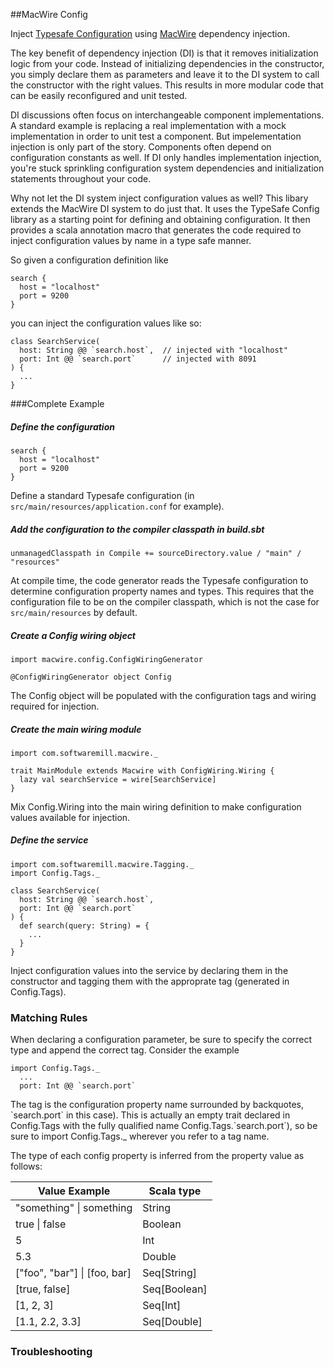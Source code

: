 ##MacWire Config

Inject [Typesafe Configuration](https://github.com/typesafehub/config) using [MacWire](https://github.com/adamw/macwire) dependency injection.

The key benefit of dependency injection (DI) is that it removes initialization logic from your code. Instead of initializing dependencies in the constructor, you simply declare them as parameters and leave it to the DI system to call the constructor with the right values. This results in more modular code that can be easily reconfigured and unit tested. 

DI discussions often focus on interchangeable component implementations. A standard example is replacing a real implementation with a mock implementation in order to unit test a component. But impelementation injection is only part of the story.  Components often depend on configuration constants as well.  If DI only handles implementation injection, you're stuck sprinkling configuration system dependencies and initialization statements throughout your code.  

Why not let the DI system inject configuration values as well?  This libary extends the MacWire DI system to do just that.  It uses the TypeSafe Config library as a starting point for defining and obtaining configuration.  It then provides a scala annotation macro that generates the code required to inject configuration values by name in a type safe manner. 

So given a configuration definition like

```
search {
  host = "localhost"
  port = 9200
}
```

you can inject the configuration values like so:

```
class SearchService(
  host: String @@ `search.host`,  // injected with "localhost"
  port: Int @@ `search.port`      // injected with 8091
) {
  ...
}
```
###Complete  Example
##### Define the configuration
```
search {
  host = "localhost"
  port = 9200
}
```
Define a standard Typesafe configuration (in `src/main/resources/application.conf` for example).  

##### Add the configuration to the compiler classpath in build.sbt
```
unmanagedClasspath in Compile += sourceDirectory.value / "main" / "resources"
```
At compile time, the code generator reads the Typesafe configuration to determine configuration property names and types. This requires that the configuration file to be on the compiler classpath, which is not the case for `src/main/resources` by default.

##### Create a Config wiring object
```
import macwire.config.ConfigWiringGenerator

@ConfigWiringGenerator object Config
```
The Config object will be populated with the configuration tags and wiring required for injection.

##### Create the main wiring module
```
import com.softwaremill.macwire._

trait MainModule extends Macwire with ConfigWiring.Wiring {
  lazy val searchService = wire[SearchService]
}
```
Mix Config.Wiring into the main wiring definition to make configuration values available for injection.

##### Define the service
```
import com.softwaremill.macwire.Tagging._
import Config.Tags._

class SearchService(
  host: String @@ `search.host`,
  port: Int @@ `search.port`
) {
  def search(query: String) = {
    ...
  }
}

```
Inject configuration values into the service by declaring them in the constructor and tagging them with the 
approprate tag (generated in Config.Tags).

### Matching Rules

When declaring a configuration parameter, be sure to specify the correct type and append the correct tag.  Consider the example 

```
import Config.Tags._
  ...
  port: Int @@ `search.port`
```

The tag is the configuration property name surrounded by backquotes, \`search.port\` in this case).  This is actually an empty trait declared in Config.Tags with the fully qualified name Config.Tags.\`search.port\`), so be sure to import Config.Tags._ wherever you refer to a tag name. 

The type of each config property is inferred from the property value as follows:

 Value Example | Scala type 
---------------|------------
"something" \| something | String     
true \| false  | Boolean    
5              | Int        
5.3            | Double     
["foo", "bar"] \| [foo, bar] | Seq[String]
[true, false]  | Seq[Boolean]
[1, 2, 3]      | Seq[Int]
[1.1, 2.2, 3.3] | Seq[Double]

### Troubleshooting
#### 
